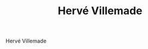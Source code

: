﻿---
title: Hervé Villemade
regio: Touraine
photo: villemade.jpg
layout: wijnhuis 

wijnen:
    - naam:  Sauvignon blanc'14
      ref:   
      app:   V.D.P. du Val de Loire
      type:  Blanc sec
      cep:   Sauvignon blanc 
      prijs: €9.52
      
    - naam:  Cheverny Rosé'14  
      ref:   
      app:   V.D.P. du Val de Loire
      type:  Rosé
      cep:   Gamay
      prijs: €10.26
      
    - naam:  Cheverny Rouge'14 
      ref:   
      app:   A.O.C. Cheverny
      type:  Rouge
      cep:   50% Pinot noir/50% Gamay
      prijs: €10.74
      
    - naam:  Cheverny Rouge'09 magnum/150cl 
      ref:   
      app:   A.O.C. Cheverny
      type:  Rouge
      cep:   50% Pinot noir/50% Gamay
      prijs: €17.37
      
    - naam:  La Bodice'09 
      ref:    
      app:   A.O.C. Cheverny
      type:  Blanc sec
      cep:   70% Sauvignon blanc/30%Chardonnay
      prijs: €13.34
      
    - naam:  La Bodice'12  
      ref:   
      app:   A.O.C. Cheverny 
      type:  Blanc sec 
      cep:   70% Sauvignon blanc/30%Chardonnay
      prijs: €15.46
          
    - naam:  Les Châtaigniers'11 
      ref:   
      app:   A.O.C. Cour-Cheverny
      type:  Blanc sec 
      cep:   Romorantin
      prijs: €13.90
      
    - naam:  Pivoine'06 
      ref:   
      app:   V.D.P. du Loir et Cher
      type:  Rouge
      cep:   50%Côt/50%Gamay
      prijs: €13.74
      
    - naam:  Pivoine'11  
      ref:   
      app:   V.D.P. du Loir et Cher 
      type:  Rouge
      cep:   50%Côt/50%Gamay
      prijs: €13.74
      
    - naam:  Les Ardilles'10  
      ref:   
      app:   A.O.C. Cheverny
      type:  Rouge
      cep:   80%Pinot noir/20%Gamay
      prijs: €13.34
      
    - naam:  Les Ardilles'08 Magnum/150cl  
      ref:   
      app:   A.O.C. Cheverny
      type:  Rouge
      cep:   80%Pinot noir/20%Gamay
      prijs: €28.23
      
    - naam:  Désiré Magnum'09/150cl  
      ref:   
      app:   A.O.C. Cheverny
      type:  Rouge
      cep:   Pinot noir
      prijs: €48.16

    - naam:  Désiré Magnum'11/150cl  
      ref:   
      app:   A.O.C. Cheverny
      type:  Rouge
      cep:   Pinot noir 
      prijs: €49.63
      
    - naam:  Vouvray Moelleux'03  
      ref:   
      app:   A.O.C. Vouvray
      type:  Moelleux
      cep:   Chenin blanc
      prijs: €20.64
      
    
---
Hervé Villemade

